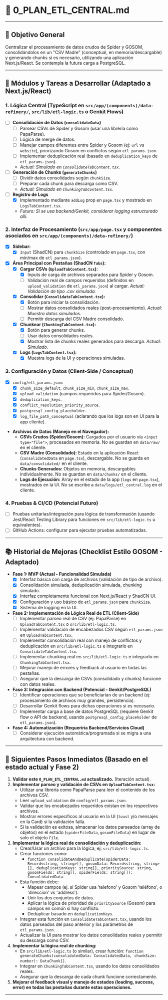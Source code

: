 # 📝 0_PLAN_ETL_CENTRAL.md

---

## 🎯 Objetivo General
Centralizar el procesamiento de datos crudos de Spider y GOSOM, consolidándolos en un "CSV Madre" (conceptual, en memoria/descargable) y generando chunks si es necesario, utilizando una aplicación Next.js/React. Se contempla la futura carga a PostgreSQL.

---

## 🧰 Módulos y Tareas a Desarrollar (Adaptado a Next.js/React)

### 1. **Lógica Central (TypeScript en `src/app/(components)/data-refinery/`, `src/lib/etl-logic.ts` o Genkit Flows)**
- [ ] **Consolidación de Datos (`consolidateData`)**
  - [ ] Parsear CSVs de Spider y Gosom (usar una librería como PapaParse).
  - [ ] Lógica de merge de datos.
  - [ ] Manejar campos diferentes entre Spider y Gosom (ej: `url` vs `website`), priorizando Gosom en conflictos según `etl_params.json`.
  - [ ] Implementar deduplicación real (basado en `deduplication_keys` de `etl_params.json`).
  - _Actual: Simulado en `ConsolidateTabContent.tsx`._
- [ ] **Generación de Chunks (`generateChunks`)**
  - [ ] Dividir datos consolidados según `chunkSize`.
  - [ ] Preparar cada chunk para descarga como CSV.
  - _Actual: Simulado en `ChunkingTabContent.tsx`._
- [ ] **Registro de Logs**
  - [x] Implementado mediante `addLog` prop en `page.tsx` y mostrado en `LogsTabContent.tsx`.
  - _Futuro: Si se usa backend/Genkit, considerar logging estructurado allí._

### 2. **Interfaz de Procesamiento (`src/app/page.tsx` y componentes asociados en `src/app/(components)/data-refinery/`)**
- [x] **Sidebar:**
  - [x] `Input` (ShadCN) para `chunkSize` (controlado en `page.tsx`, con min/max de `etl_params.json`).
- [x] **Área Principal con Pestañas (ShadCN `Tabs`):**
  - [x] **Cargar CSVs (`UploadTabContent.tsx`):**
    - [x] Inputs de carga de archivos separados para Spider y Gosom.
    - [ ] Validación real de campos requeridos (definidos en `upload_validation` de `etl_params.json`) al cargar. _Actual: Validación de tipo .csv simulada._
  - [x] **Consolidar (`ConsolidateTabContent.tsx`):**
    - [x] Botón para iniciar la consolidación.
    - [ ] Mostrar datos consolidados reales (post-procesamiento). _Actual: Muestra datos simulados._
    - [ ] Permitir descarga del CSV Madre consolidado.
  - [x] **Chunkear (`ChunkingTabContent.tsx`):**
    - [x] Botón para generar chunks.
    - [ ] Usar datos consolidados reales.
    - [x] Mostrar lista de chunks reales generados para descarga. _Actual: Simulado._
  - [x] **Logs (`LogsTabContent.tsx`):**
    - [x] Muestra logs de la UI y operaciones simuladas.

### 3. **Configuración y Datos (Client-Side / Conceptual)**
- [x] `config/etl_params.json`:
    - [x] `chunk_size_default`, `chunk_size_min`, `chunk_size_max`.
    - [x] `upload_validation` (campos requeridos para Spider/Gosom).
    - [x] `deduplication_keys`.
    - [x] `conflict_resolution_priority_source`.
    - [x] `postgresql_config_placeholder`.
    - [x] `log_file_path_conceptual` (aclarando que los logs son en UI para la app cliente).
- **Archivos de Datos (Manejo en el Navegador):**
  - **CSVs Crudos (Spider/Gosom):** Cargados por el usuario vía `<input type="file">`, procesados en memoria. No se guardan en `data/raw/` en el cliente.
  - **CSV Madre (Consolidado):** Estado en la aplicación React (`consolidatedData` en `page.tsx`), descargable. No se guarda en `data/consolidated/` en el cliente.
  - **Chunks Generados:** Objetos en memoria, descargables individualmente. No se guardan en `data/chunks/` en el cliente.
  - **Logs de Ejecución:** Array en el estado de la app (`logs` en `page.tsx`), mostrados en la UI. No se escribe a `data/logs/etl_central.log` en el cliente.

### 4. **Pruebas & CI/CD (Potencial Futuro)**
- [ ] Pruebas unitarias/integración para lógica de transformación (usando Jest/React Testing Library para funciones en `src/lib/etl-logic.ts` u equivalentes).
- [ ] GitHub Actions: configurar para ejecutar pruebas automatizadas.

---

## 📚 Historial de Mejoras (Checklist Estilo GOSOM - Adaptado)
- **Fase 1: MVP (Actual - Funcionalidad Simulada)**
  - [x] Interfaz básica con carga de archivos (validación de tipo de archivo).
  - [x] Consolidación simulada, deduplicación simulada, chunking simulado.
  - [x] Interfaz completamente funcional con Next.js/React y ShadCN UI.
  - [x] Configuración y uso básico de `etl_params.json` para `chunkSize`.
  - [x] Sistema de logging en la UI.
- **Fase 2: Implementación de Lógica Real de ETL (Client-Side)**
  - [ ] Implementar parseo real de CSV (ej: PapaParse) en `UploadTabContent.tsx` o `src/lib/etl-logic.ts`.
  - [ ] Implementar validación de encabezados CSV según `etl_params.json` en `UploadTabContent.tsx`.
  - [ ] Implementar consolidación real con manejo de conflictos y deduplicación en `src/lib/etl-logic.ts` e integrarlo en `ConsolidateTabContent.tsx`.
  - [ ] Implementar chunking real en `src/lib/etl-logic.ts` e integrarlo en `ChunkingTabContent.tsx`.
  - [ ] Mejorar manejo de errores y feedback al usuario en todas las pestañas.
  - [ ] Asegurar que la descarga de CSVs (consolidado y chunks) funcione con datos reales.
- **Fase 3: Integración con Backend (Potencial - Genkit/PostgreSQL)**
  - [ ] Identificar operaciones que se beneficiarían de un backend (ej: procesamiento de archivos muy grandes, persistencia).
  - [ ] Desarrollar Genkit flows para dichas operaciones si es necesario.
  - [ ] Implementar carga a base de datos PostgreSQL (requiere Genkit flow o API de backend, usando `postgresql_config_placeholder` de `etl_params.json`).
- **Fase 4: Automatización (Requeriría Backend/Servicios Cloud)**
  - [ ] Considerar ejecución automática/programada si se migra a una arquitectura con backend.

---

## 🔮 Siguientes Pasos Inmediatos (Basado en el estado actual y Fase 2)
1. **Validar este `0_PLAN_ETL_CENTRAL.md` actualizado.** (Iteración actual).
2. **Implementar parseo y validación de CSVs en `UploadTabContent.tsx`:**
    - Utilizar una librería como PapaParse para leer el contenido de los archivos CSV.
    - Leer `upload_validation` de `config/etl_params.json`.
    - Validar que los encabezados requeridos existan en los respectivos archivos.
    - Mostrar errores específicos al usuario en la UI (`toast` y/o mensajes en la Card) si la validación falla.
    - Si la validación es exitosa, almacenar los datos parseados (array de objetos) en el estado (`spiderFileData`, `gosomFileData`) en lugar de solo el objeto `File`.
3. **Implementar la lógica real de consolidación y deduplicación:**
    - Crear/Usar un archivo para la lógica, ej: `src/lib/etl-logic.ts`.
    - Crear funciones como:
        - `function consolidateAndDeduplicate(spiderData: Record<string, string>[], gosomData: Record<string, string>[], deduplicationKeys: string[], prioritySource: string, gosomFields: string[], spiderFields: string[]): ConsolidatedData`
    - Esta función debe:
        - Mapear campos (ej. si Spider usa 'telefono' y Gosom 'teléfono', o 'direccion' vs 'address').
        - Unir los dos conjuntos de datos.
        - Aplicar la lógica de prioridad de `prioritySource` (Gosom) para campos en común si hay conflicto.
        - Deduplicar basado en `deduplicationKeys`.
    - Integrar esta función en `ConsolidateTabContent.tsx`, usando los datos parseados del paso anterior y los parámetros de `etl_params.json`.
    - Actualizar la UI para mostrar los datos consolidados reales y permitir su descarga como CSV.
4. **Implementar la lógica real de chunking:**
    - En `src/lib/etl-logic.ts` (o similar), crear función: `function generateChunks(consolidatedData: ConsolidatedData, chunkSize: number): DataChunk[]`.
    - Integrar en `ChunkingTabContent.tsx`, usando los datos consolidados reales.
    - Asegurar que la descarga de cada chunk funcione correctamente.
5. **Mejorar el feedback visual y manejo de estados (loading, success, error) en todas las pestañas durante estas operaciones.**

---
